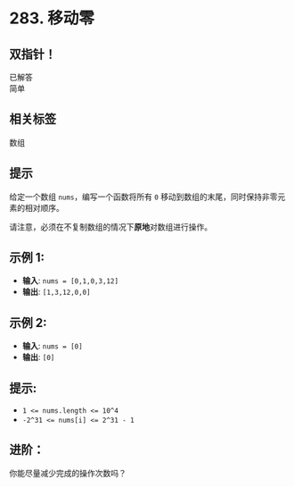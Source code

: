 # 283. 移动零
## 双指针！
已解答  
简单  

## 相关标签  
数组  

## 提示  
给定一个数组 `nums`，编写一个函数将所有 `0` 移动到数组的末尾，同时保持非零元素的相对顺序。

请注意，必须在不复制数组的情况下**原地**对数组进行操作。

## 示例 1:

- **输入**: `nums = [0,1,0,3,12]`
- **输出**: `[1,3,12,0,0]`

## 示例 2:

- **输入**: `nums = [0]`
- **输出**: `[0]`

## 提示:

- `1 <= nums.length <= 10^4`
- `-2^31 <= nums[i] <= 2^31 - 1`

## 进阶：  
你能尽量减少完成的操作次数吗？
